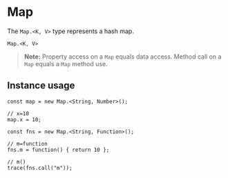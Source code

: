 # Map

The `Map.<K, V>` type represents a hash map.

```
Map.<K, V>
```

> **Note:** Property access on a `Map` equals data access. Method call on a `Map` equals a `Map` method use.

## Instance usage

```
const map = new Map.<String, Number>();

// x=10
map.x = 10;

const fns = new Map.<String, Function>();

// m=function
fns.m = function() { return 10 };

// m()
trace(fns.call("m"));
```